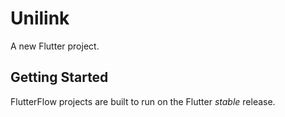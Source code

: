 # Unilink

A new Flutter project.

## Getting Started

FlutterFlow projects are built to run on the Flutter _stable_ release.
